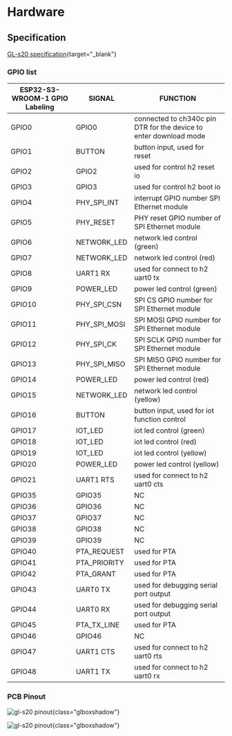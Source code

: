 # Hardware

## Specification

[GL-s20 specification](https://www.gl-inet.com/products/gl-s20/#specs){target="_blank"}

### GPIO list

| ESP32-S3-WROOM-1 GPIO Labeling | SIGNAL       | FUNCTION                                                     |
| ------------------------------ | ------------ | ------------------------------------------------------------ |
| GPIO0                          | GPIO0        | connected to ch340c pin DTR for the device to enter download mode |
| GPIO1                          | BUTTON       | button input, used for reset                                 |
| GPIO2                          | GPIO2        | used for control h2 reset io                                 |
| GPIO3                          | GPIO3        | used for control h2 boot io                                  |
| GPIO4                          | PHY_SPI_INT  | interrupt GPIO number SPI Ethernet module                    |
| GPIO5                          | PHY_RESET    | PHY reset GPIO number of SPI Ethernet module                 |
| GPIO6                          | NETWORK_LED  | network led control (green)                                  |
| GPIO7                          | NETWORK_LED  | network led control (red)                                    |
| GPIO8                          | UART1 RX     | used for connect to h2 uart0 tx                              |
| GPIO9                          | POWER_LED    | power led control (green)                                    |
| GPIO10                         | PHY_SPI_CSN  | SPI CS GPIO number for SPI Ethernet module                   |
| GPIO11                         | PHY_SPI_MOSI | SPI MOSI GPIO number for SPI Ethernet module                 |
| GPIO12                         | PHY_SPI_CK   | SPI SCLK GPIO number for SPI Ethernet module                 |
| GPIO13                         | PHY_SPI_MISO | SPI MISO GPIO number for SPI Ethernet module                 |
| GPIO14                         | POWER_LED    | power led control (red)                                      |
| GPIO15                         | NETWORK_LED  | network led control (yellow)                                 |
| GPIO16                         | BUTTON       | button input, used for iot function control                  |
| GPIO17                         | IOT_LED      | iot led control (green)                                      |
| GPIO18                         | IOT_LED      | iot led control (red)                                        |
| GPIO19                         | IOT_LED      | iot led control (yellow)                                     |
| GPIO20                         | POWER_LED    | power led control (yellow)                                   |
| GPIO21                         | UART1 RTS    | used for connect to h2 uart0 cts                             |
| GPIO35                         | GPIO35       | NC                                                           |
| GPIO36                         | GPIO36       | NC                                                           |
| GPIO37                         | GPIO37       | NC                                                           |
| GPIO38                         | GPIO38       | NC                                                           |
| GPIO39                         | GPIO39       | NC                                                           |
| GPIO40                         | PTA_REQUEST  | used for PTA                                                 |
| GPIO41                         | PTA_PRIORITY | used for PTA                                                 |
| GPIO42                         | PTA_GRANT    | used for PTA                                                 |
| GPIO43                         | UART0 TX     | used for debugging serial port output                        |
| GPIO44                         | UART0 RX     | used for debugging serial port output                        |
| GPIO45                         | PTA_TX_LINE  | used for PTA                                                 |
| GPIO46                         | GPIO46       | NC                                                           |
| GPIO47                         | UART1 CTS    | used for connect to h2 uart0 rts                             |
| GPIO48                         | UART1 TX     | used for connect to h2 uart0 rx                              |

### PCB Pinout

![gl-s20 pinout](https://static.gl-inet.com/docs/iot/en/thread_board_router/gl-s20/hardware/gl-s20_pinout_1.jpg){class="glboxshadow"}

![gl-s20 pinout](https://static.gl-inet.com/docs/iot/en/thread_board_router/gl-s20/hardware/gl-s20_pinout_2.jpg){class="glboxshadow"}